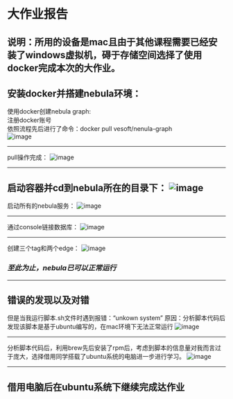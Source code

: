 # 大作业报告

说明：所用的设备是mac且由于其他课程需要已经安装了windows虚拟机，碍于存储空间选择了使用docker完成本次的大作业。
---

## 安装docker并搭建nebula环境：   
使用docker创建nebula graph:    
注册docker账号    
依照流程先后进行了命令：docker pull vesoft/nenula-graph     
![image](https://github.com/johnson-623/johnson1/blob/master/images/1.png)

---
pull操作完成：
![image](https://github.com/johnson-623/johnson1/blob/master/images/2.png)

---
启动容器并cd到nebula所在的目录下：
![image](https://github.com/johnson-623/johnson1/blob/master/images/3.png)
---
启动所有的nebula服务：
![image](https://github.com/johnson-623/johnson1/blob/master/images/4.png)

---
通过console链接数据库：
![image](https://github.com/johnson-623/johnson1/blob/master/images/5.png)

---
创建三个tag和两个edge：
![image](https://github.com/johnson-623/johnson1/blob/master/images/6.png)
### *至此为止，nebula已可以正常运行*

---
## 错误的发现以及对错
但是当我运行脚本.sh文件时遇到报错：“unkown system”
原因：分析脚本代码后发现该脚本是基于ubuntu编写的，在mac环境下无法正常运行
![image](https://github.com/johnson-623/johnson1/blob/master/images/7.png)

---
分析脚本代码后，利用brew先后安装了rpm后，考虑到脚本的信息量对我而言过于庞大，选择借用同学搭载了ubuntu系统的电脑进一步进行学习。
![image](https://github.com/johnson-623/johnson1/blob/master/images/8.png)

---
## 借用电脑后在ubuntu系统下继续完成达作业

